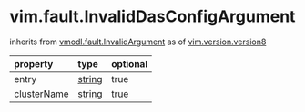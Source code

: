 vim.fault.InvalidDasConfigArgument
==================================
inherits from [vmodl.fault.InvalidArgument](docs/vmodl.fault.InvalidArgument.md)
as of [vim.version.version8](docs/vim.version.md)

| property | type | optional |
|:---------|:-----|:---------|
| entry | [string](string.md "string") | true |
| clusterName | [string](string.md "string") | true |
